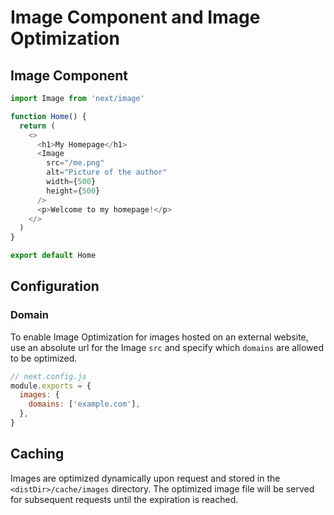 # Image Component and Image Optimization

## Image Component

```js
import Image from 'next/image'

function Home() {
  return (
    <>
      <h1>My Homepage</h1>
      <Image
        src="/me.png"
        alt="Picture of the author"
        width={500}
        height={500}
      />
      <p>Welcome to my homepage!</p>
    </>
  )
}

export default Home
```

## Configuration

### Domain

To enable Image Optimization for images hosted on an external website, use an absolute url for the Image `src` and specify which `domains` are allowed to be optimized.

```js
// next.config.js
module.exports = {
  images: {
    domains: ['example.com'],
  },
}
```


## Caching

Images are optimized dynamically upon request and stored in the `<distDir>/cache/images` directory. The optimized image file will be served for subsequent requests until the expiration is reached.